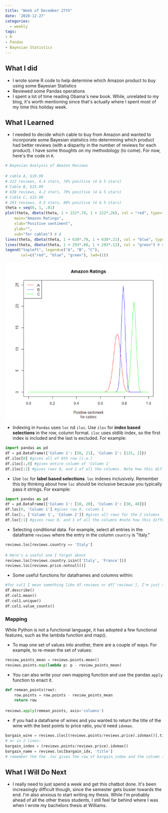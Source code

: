 ```yaml
---
title: "Week of December 27th"
date: '2020-12-27'
categories:
  - weekly
tags:
- R
- Pandas
- Bayesian Statistics
---
```


## What I did

- I wrote some R code to help determine which Amazon product to buy using some Bayesian Statistics
- Reviewed some Pandas operations
- I spent a lot of time reading Obama's new book. While, unrelated to my blog, it's worth mentioning since that's actually where I spent most of my time this holiday week.

## What I Learned

- I needed to decide which cable to buy from Amazon and wanted to incorporate some Bayesian statistics into determining which product had better reviews (with a disparity in the number of reviews for each product). I have some thoughts on my methodology (to come). For now, here's the code in `R`.

```R
# Bayesian Analysis of Amazon Reviews

# cable A, $19.99
# 222 reviews, 4.4 stars, 74% positive (4 & 5 stars)
# Cable B, $15.99
# 638 reviews, 4.2 stars, 79% positive (4 & 5 stars)
# Csble C, $15.99
# 293 reviews, 4.5 stars, 88% positive (4 & 5 stars)
theta = seq(0, 1, .01)
plot(theta, dbeta(theta, 1 + 222*.74, 1 + 222*.26), col = "red", type="l", ylim = c(0,25),
    main="Amazon Ratings",
    xlab="Positive sentiment",
    ylab="",
    sub="for cables") # A
lines(theta, dbeta(theta, 1 + 638*.79, 1 + 638*.21), col = "blue", type="l") # B
lines(theta, dbeta(theta, 1 + 293*.88, 1 + 293*.12), col = "green") # C
legend("topleft", legend=c("A", "B", "C"),
       col=c("red", "blue", "green"), lwd=(1))
```

![](https://github.com/jthaller/jthaller.github.io/blob/master/assets/images/amazon_R.png?raw=true)

- Indexing in `Pandas` uses `loc` nd `iloc`. Use `iloc` for **index based selections** in the row, column format. `iloc` uses stdlib index, so the first index is included and the last is excluded. For example:

```python
import pandas as pd
df = pd.DataFrame({'Column 1': [50, 21], 'Column 2': [131, 2]})
df.iloc[0] #gives all of 0th row (i.e.)
df.iloc[:,0] #gives entire column of 'Column 1'
df.iloc[:2] #gives rows 0, and 1 of all the columns. Note how this differs from loc
```

- Use `loc` for **label based selections**. `loc` indexes inclusively. Remember this by thinking about how `loc` should be inclusive because you typically pass it strings. For example:

```python
import pandas as pd
df = pd.DataFrame[{'Column 1': [10, 20], 'Column 2': [30, 40]}]
df.loc[0, 'Column 1'] #gives row 0, column 1
df.loc[:, ['Column 1', 'Column 2']] #gives all rows for the 2 columns
df.loc[:1] #gives rows 0, and 1 of all the columns #note how this differs from iloc
```

- Selecting conditional data. For example, select all entries in the dataframe `reviews` where the entry in the column `country` is "Italy."

```python
reviews.loc[reviews.country == 'Italy']

# Here's a useful one I forgot about
reviews.loc[reviews.country.isin(['Italy', 'France'])]
reviews.loc[reviews.price.notnull()]
```

- Some useful functions for dataframes and columns within:

```python
#for col1 I mean something like df.reviews or df['reviews'], I'm just trying to be more generalizable
df.describe()
df.col1.mean()
df.col1.unique()
df.col1.value_counts()
```

### Mapping

While Python is not a functional language, it has adopted a few functional features, such as the lambda function and map().

- To map one set of values into another, there are a couple of ways. For example, to re-mean the set of values:

```python
review_points_mean = reviews.points.mean()
reviews.points.map(lambda p: p - review_points_mean)
```

- You can also write your own mapping function and use the pandas `apply` function to enact it.

```python
def remean_points(row):
    row.points = row.points - review_points_mean
    return row

reviews.apply(remean_points, axis='columns')
```

- If you had a dataframe of wines and you wanted to return the title of the wine with the best points to price ratio, you'd need `idxmax`.

```python
bargain_wine = reviews.iloc[(reviews.points/reviews.price).idxmax()].title
# or in 2 lines:
bargain_index = (reviews.points/reviews.price).idxmax()
bargain_name = reviews.loc[bargain_idx, 'title']
# remember the the .loc gives the row of bargain_index and the column (i.e. value) 'title'
```

## What I Will Do Next

- I really need to just spend a week and get this chatbot done. It's been increasingly difficult though, since the semester gets busier towards the end. I'm also anxious to start writing my thesis. While I'm probably ahead of all the other thesis students, I still feel far behind where I was when I wrote my bachelors thesis at Williams.
